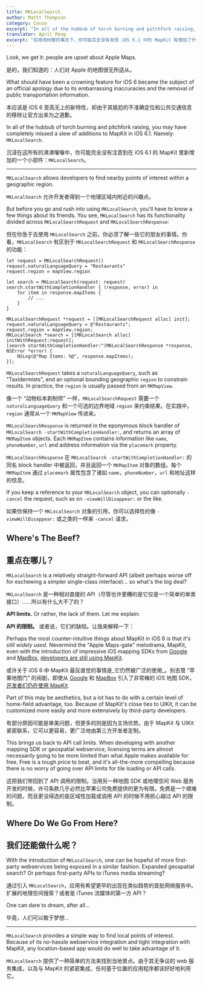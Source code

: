 ```yaml
---
title: MKLocalSearch
author: Mattt Thompson
category: Cocoa
excerpt: "In all of the hubbub of torch burning and pitchfork raising, you may have completely missed a slew of additions to MapKit in iOS 6.1."
translator: April Peng
excerpt: "在喧闹纷繁的事态下，你可能完全没有发现 iOS 6.1 中的 MapKit 有增加了什么。"
---
```


Look, we get it: people are upset about Apple Maps.

是的，我们知道的：人们对 Apple 的地图很无所适从。

What should have been a crowning feature for iOS 6 became the subject of an official apology due to its embarrassing inaccuracies and the removal of public transportation information.

本应该是 iOS 6 至高无上的新特性，却由于其尴尬的不准确定位和公共交通信息的移除让官方出来为之道歉。

In all of the hubbub of torch burning and pitchfork raising, you may have completely missed a slew of additions to MapKit in iOS 6.1. Namely: `MKLocalSearch`.

沉浸在这所有的沸沸嚷嚷中，你可能完全没有注意到在 iOS 6.1 的 MapKit 里新增加的一个小部件：`MKLocalSearch`。

---

`MKLocalSearch` allows developers to find nearby points of interest within a geographic region.

`MKLocalSearch` 允许开发者得到一个地理区域内附近的兴趣点。

But before you go and rush into using `MKLocalSearch`, you'll have to know a few things about its friends. You see, `MKLocalSearch` has its functionality divided across `MKLocalSearchRequest` and `MKLocalSearchResponse`:

但在你急于去使用 `MKLocalSearch` 之前，你必须了解一些它的朋友的事情。你看，`MKLocalSearch` 有区别于 `MKLocalSearchRequest` 和 `MKLocalSearchResponse` 的功能：

~~~{swift}
let request = MKLocalSearchRequest()
request.naturalLanguageQuery = "Restaurants"
request.region = mapView.region

let search = MKLocalSearch(request: request)
search.startWithCompletionHandler { (response, error) in
    for item in response.mapItems {
        // ...
    }
}
~~~

~~~{objective-c}
MKLocalSearchRequest *request = [[MKLocalSearchRequest alloc] init];
request.naturalLanguageQuery = @"Restaurants";
request.region = mapView.region;
MKLocalSearch *search = [[MKLocalSearch alloc] initWithRequest:request];
[search startWithCompletionHandler:^(MKLocalSearchResponse *response, NSError *error) {
    NSLog(@"Map Items: %@", response.mapItems);
}];
~~~

`MKLocalSearchRequest` takes a `naturalLanguageQuery`, such as "Taxidermists", and an optional bounding geographic `region` to constrain results. In practice, the `region` is usually passed from an `MKMapView`.

像一个 “动物标本剥制师” 一样，`MKLocalSearchRequest` 需要一个 `naturalLanguageQuery` 和一个可选的边界地域 `region` 来约束结果。在实践中，`region` 通常从一个 `MKMapView` 传进来。

`MKLocalSearchResponse` is returned in the eponymous block handler of `MKLocalSearch -startWithCompletionHandler:`, and returns an array of `MKMapItem` objects. Each `MKMapItem` contains information like `name`, `phoneNumber`, `url` and address information via the `placemark` property.

`MKLocalSearchResponse` 在 `MKLocalSearch -startWithCompletionHandler:` 的同名 block handler 中被返回，并且返回一个 `MKMapItem` 对象的数组。每个 `MKMapItem` 通过 `placemark` 属性包含了诸如 `name`，`phoneNumber`，`url` 和地址这样的信息。

If you keep a reference to your `MKLocalSearch` object, you can optionally `-cancel` the request, such as on `-viewWillDisappear:` or the like.

如果你保持一个 `MKLocalSearch` 对象的引用，你可以选择性的像 `-viewWillDisappear:` 或之类的一样来 `-cancel` 请求。

## Where's The Beef?

## 重点在哪儿？

`MKLocalSearch` is a relatively straight-forward API (albeit perhaps worse off for eschewing a simpler single-class interface)... so what's the big deal?

`MKLocalSearch` 是一种相对直接的 API（尽管也许更糟的是它仅是一个简单的单类接口）......所以有什么大不了的？

**API limits.** Or rather, the lack of them. Let me explain:

**API 的限制。** 或者说，它们的缺陷。让我来解释一下：

Perhaps the most counter-intuitive things about MapKit in iOS 6 is that _it's still widely used_. Nevermind the "Apple Maps-gate" melodrama, MapKit, even with the introduction of impressive iOS mapping SDKs from [Google](https://developers.google.com/maps/documentation/ios/) and [MapBox](http://mapbox.com/mobile/), [developers are still using MapKit](http://appleinsider.com/articles/13/03/18/developers-prefer-apples-ios-maps-sdk-over-google-maps).

或许关于 iOS 6 中 MapKit 最反直觉的事情是_它仍然被广泛的使用_。别去管 “苹果地图门” 的闹剧，即使从 [Google](https://developers.google.com/maps/documentation/ios/) 和 [MapBox](http://mapbox.com/mobile/) 引入了非常棒的 iOS 地图 SDK，[开发者们仍在使用 MapKit](http://appleinsider.com/articles/13/03/18/developers-prefer-apples-ios-maps-sdk-over-google-maps).

Part of this may be aesthetics, but a lot has to do with a certain level of home-field advantage, too. Because of MapKit's close ties to UIKit, it can be customized more easily and more extensively by third-party developers.

有部分原因可能是审美问题，但更多的则是因为主场优势。由于 MapKit 与 UIKit 紧密联系，它可以更容易，更广泛地由第三方开发者定制。

This brings us back to API call limits. When developing with another mapping SDK or geospatial webservice, licensing terms are almost necessarily going to be more limited than what Apple makes available for free. Free is a tough price to beat, and it's all-the-more compelling because there is no worry of going over API limits for tile loading or API calls.

这把我们带回到了 API 调用的限制。当用另一种地图 SDK 或地理空间 Web 服务开发的时候，许可条款几乎必然比苹果公司免费提供的更为有限。免费是一个艰难的问题，而且更没得选的是区域性加载或调用 API 的时候不用担心越过 API 的限制。

## Where Do We Go From Here?

## 我们还能做什么呢？

With the introduction of `MKLocalSearch`, one can be hopeful of more first-party webservices being exposed in a similar fashion. Expanded geospatial search? Or perhaps first-party APIs to iTunes media streaming?

通过引入 `MKLocalSearch`，应用有希望更早的出现在类似趋势的首批网络服务中。扩展的地理空间搜索？或者是 iTunes 流媒体的第一方 API？

One can dare to dream, after all...

毕竟，人们可以敢于梦想...

---

`MKLocalSearch` provides a simple way to find local points of interest. Because of its no-hassle webservice integration and tight integration with MapKit, any location-based app would do well to take advantage of it.

`MKLocalSearch` 提供了一种简单的方法来找到当地景点。由于其无争议的 web 服务集成，以及与 MapKit 的紧密集成，任何基于位置的应用程序都该好好地利用它。
